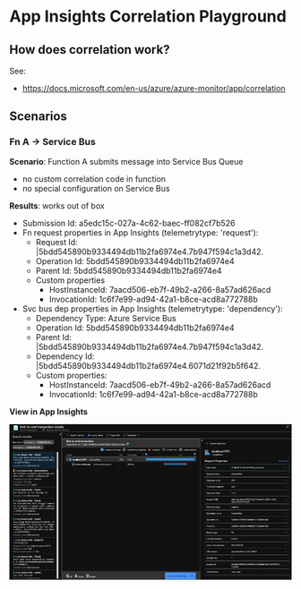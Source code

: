 # App Insights Correlation Playground

## How does correlation work?

See: 
- https://docs.microsoft.com/en-us/azure/azure-monitor/app/correlation

## Scenarios

### Fn A -> Service Bus

**Scenario**: Function A submits message into Service Bus Queue

- no custom correlation code in function
- no special configuration on Service Bus

**Results**: works out of box

- Submission Id: a5edc15c-027a-4c62-baec-ff082cf7b526
- Fn request properties in App Insights (telemetrytype: 'request'):
  - Request Id:         |5bdd545890b9334494db11b2fa6974e4.7b947f594c1a3d42.
  - Operation Id: 	    5bdd545890b9334494db11b2fa6974e4
  - Parent Id:          5bdd545890b9334494db11b2fa6974e4
  - Custom properties
    - HostInstanceId:   7aacd506-eb7f-49b2-a266-8a57ad626acd
    - InvocationId: 	1c6f7e99-ad94-42a1-b8ce-acd8a772788b
- Svc bus dep properties in App Insights (telemetrytype: 'dependency'):
  - Dependency Type:    Azure Service Bus
  - Operation Id:       5bdd545890b9334494db11b2fa6974e4
  - Parent Id:          |5bdd545890b9334494db11b2fa6974e4.7b947f594c1a3d42.
  - Dependency Id:      |5bdd545890b9334494db11b2fa6974e4.6071d21f92b5f642.
  - Custom properties:
    - HostInstanceId:   7aacd506-eb7f-49b2-a266-8a57ad626acd
    - InvocationId:     1c6f7e99-ad94-42a1-b8ce-acd8a772788b

**View in App Insights**

![fn-to-svcbus](./images/fn-to-svcbus.png)